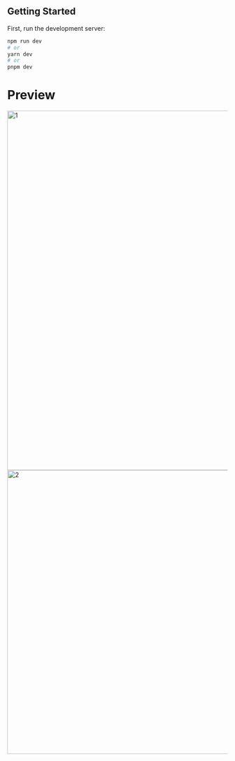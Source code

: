 
## Getting Started

First, run the development server:

```bash
npm run dev
# or
yarn dev
# or
pnpm dev
```

# Preview
<img width="823" alt="1" src="https://github.com/omerulusal/api-list-sample/assets/96357374/543c74b6-5500-49be-b800-c9a15ec4ac1c">
<img width="650" alt="2" src="https://github.com/omerulusal/api-list-sample/assets/96357374/ed05b9a2-03ab-4bad-ba5f-76b717c49732">
